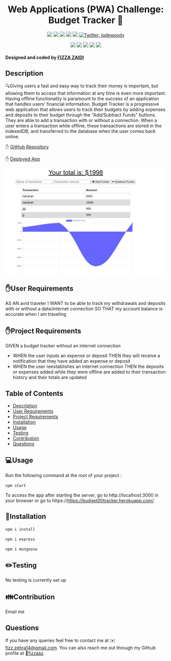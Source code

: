 <h1 align="center"> Web Applications (PWA) Challenge: Budget Tracker 👋</h1>
  
<p align="center">
    <img src="https://img.shields.io/github/repo-size/jpd61/e-commerce-backend" />
    <img src="https://img.shields.io/github/languages/top/jpd61/e-commerce-backend"  />
    <img src="https://img.shields.io/github/issues/jpd61/e-commerce-backend" />
    <img src="https://img.shields.io/github/last-commit/jpd61/e-commerce-backend" >
    <a href="https://github.com/jpd61"><img src="https://img.shields.io/github/followers/jpd61?style=social" target="_blank" /></a>
    <a href="https://twitter.com/jpdewoody">
        <img alt="Twitter: jpdewoody" src="https://img.shields.io/twitter/follow/jpdewoody.svg?style=social" target="_blank" />
    </a>
</p>
  
<p align="center">
    <img src="https://img.shields.io/badge/Javascript-yellow" />
    <img src="https://img.shields.io/badge/express-orange" />
    <img src="https://img.shields.io/badge/Sequelize-blue"  />
    <img src="https://img.shields.io/badge/mySQL-blue"  />
    <img src="https://img.shields.io/badge/dotenv-green" />
</p>
   
<h4>Designed and coded by <a href="https://github.com/fizzaaz">FIZZA ZAIDI</a></h4> 

## Description

🔍Giving users a fast and easy way to track their money is important, but allowing them to access that information at any time is even more important. Having offline functionality is paramount to the success of an application that handles users’ financial information.
Budget Tracker is a progressive web application that allows users to track their budgets by adding expenses and deposits to their budget through the "Add/Subtract Funds" buttons. They are able to add a transaction with or without a connection. When a user enters a transaction while offline, these transactions are stored in the indexedDB, and transferred to the database when the user comes back online.

✋ [GitHub Repository](https://github.com/fizzaaz/budget-tracker-pwa)


✋ [Deployed App](https://budget00tracker.herokuapp.com/)


![Screen Shot](./public/assets/images/ss.JPG)

## ✋User Requirements

AS AN avid traveler
I WANT to be able to track my withdrawals and deposits with or without a data/internet connection
SO THAT my account balance is accurate when I am traveling 

## ✋Project Requirements

GIVEN a budget tracker without an internet connection
* WHEN the user inputs an expense or deposit THEN they will receive a notification that they have added an expense or deposit
* WHEN the user reestablishes an internet connection THEN the deposits or expenses added while they were offline are added to their transaction history and their totals are updated

## Table of Contents
- [Description](#description)
- [User Requirements](#user-requirements)
- [Project Requirements](#project-requirements)
- [Installation](#installation)
- [Usage](#usage)
- [Testing](#testing)
- [Contribution](#contribution)
- [Questions](#questions)

## 💻Usage
  
Run the following command at the root of your project :
  
`npm start`     

To access the app after starting the server, go to http://localhost:3000 in your browser or go to https://https://budget00tracker.herokuapp.com/.

## 💾Installation

`npm i install`

`npm i express`

`npm i mongoose`

## ✏️Testing

No testing is currently set up

## 👪Contribution

  Email me 

## Questions

 If you have any queries feel free to contact me at ✉️ fizz.zehra14@gmail.com.
 You can also reach me out through my Github profile at  👋[fizzaaz](https://github.com/fizzaaz/).




